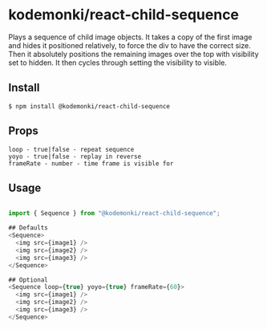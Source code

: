 # kodemonki/react-child-sequence

Plays a sequence of child image objects. It takes a copy of the first image and hides it positioned relatively, to force the div to have the correct size. Then it absolutely positions the remaining images over the top with visibility set to hidden. It then cycles through setting the visibility to visible.

## Install

```
$ npm install @kodemonki/react-child-sequence
```

## Props

```
loop - true|false - repeat sequence
yoyo - true|false - replay in reverse
frameRate - number - time frame is visible for
```

## Usage

```js

import { Sequence } from "@kodemonki/react-child-sequence";

## Defaults
<Sequence>
  <img src={image1} />
  <img src={image2} />
  <img src={image3} />
</Sequence>

## Optional
<Sequence loop={true} yoyo={true} frameRate={60}>
  <img src={image1} />
  <img src={image2} />
  <img src={image3} />
</Sequence>
```
